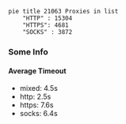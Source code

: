 
```mermaid
pie title 21063 Proxies in list
    "HTTP" : 15304
    "HTTPS": 4681
    "SOCKS" : 3872
```

### Some Info
#### Average Timeout

- mixed: 4.5s
- http: 2.5s
- https: 7.6s
- socks: 6.4s